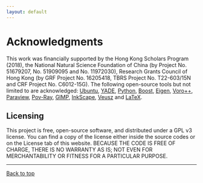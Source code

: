 ```yaml
---
layout: default
---
```


# Acknowledgments

This work was financially supported by the Hong Kong Scholars Program (2018), the National Natural Science Foundation of China (by Project No. 51679207, No. 51909095 and No. 11972030), Research Grants Council of Hong Kong (by GRF Project No. 16205418, TBRS Project No. T22-603/15N and CRF Project No. C6012-15G). The following open-source tools but not limited to are acknowledged: [Ubuntu](https://www.ubuntu.com/), [YADE](https://yade-dem.org/doc/), [Python](https://www.python.org/), [Boost](http://www.boost.org/), [Eigen](http://eigen.tuxfamily.org/index.php?title=Main_Page), [Voro++](http://math.lbl.gov/voro++/), [Paraview](https://www.paraview.org/), [Pov-Ray](http://www.povray.org/), [GIMP](https://www.gimp.org/), [InkScape](https://inkscape.org/en/), [Veusz](https://veusz.github.io/) and [LaTeX](https://www.tug.org/).

## Licensing

This project is free, open-source software, and distributed under a GPL v3 license. You can find a copy of the license either inside the source codes or on the License tab of this website. BECAUSE THE CODE IS FREE OF CHARGE, THERE IS NO WARRANTY AS IS; NOT EVEN FOR MERCHANTABILITY OR FITNESS FOR A PARTICULAR PURPOSE.
* * *

[Back to top](#top)